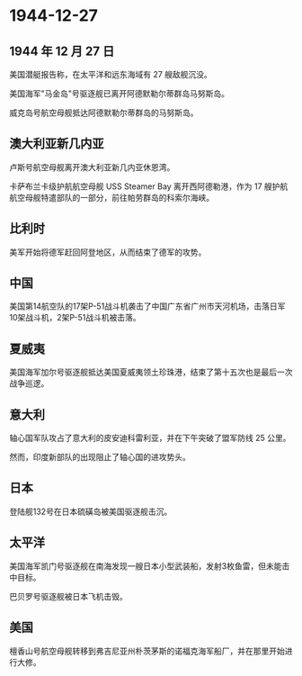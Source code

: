 # 1944-12-27

## 1944 年 12 月 27 日

美国潜艇报告称，在太平洋和远东海域有 27 艘敌舰沉没。

美国海军"马金岛"号驱逐舰已离开阿德默勒尔蒂群岛马努斯岛。

威克岛号航空母舰抵达阿德默勒尔蒂群岛的马努斯岛。

## 澳大利亚新几内亚

卢斯号航空母舰离开澳大利亚新几内亚休恩湾。

卡萨布兰卡级护航航空母舰 USS Steamer Bay 离开西阿德勒港，作为 17
艘护航航空母舰特遣部队的一部分，前往帕劳群岛的科索尔海峡。

## 比利时

美军开始将德军赶回阿登地区，从而结束了德军的攻势。

## 中国

美国第14航空队的17架P-51战斗机袭击了中国广东省广州市天河机场，击落日军10架战斗机，2架P-51战斗机被击落。

## 夏威夷

美国海军加尔号驱逐舰抵达美国夏威夷领土珍珠港，结束了第十五次也是最后一次战争巡逻。

## 意大利

轴心国军队攻占了意大利的皮安迪科雷利亚，并在下午突破了盟军防线 25 公里。

然而，印度新部队的出现阻止了轴心国的进攻势头。

## 日本

登陆舰132号在日本硫磺岛被美国驱逐舰击沉。

## 太平洋

美国海军凯门号驱逐舰在南海发现一艘日本小型武装船，发射3枚鱼雷，但未能击中目标。

巴贝罗号驱逐舰被日本飞机击毁。

## 美国

檀香山号航空母舰转移到弗吉尼亚州朴茨茅斯的诺福克海军船厂，并在那里开始进行大修。

